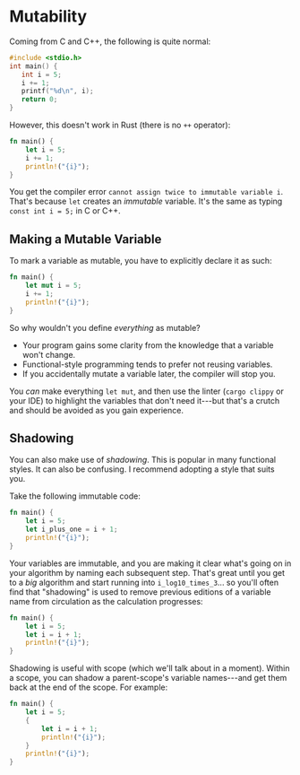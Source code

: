 # Mutability

Coming from C and C++, the following is quite normal:

```c
#include <stdio.h>
int main() {
   int i = 5;
   i += 1;
   printf("%d\n", i);
   return 0;
}
```

However, this doesn't work in Rust (there is no `++` operator):

```rust
fn main() {
    let i = 5;
    i += 1;
    println!("{i}");
}
```

You get the compiler error `cannot assign twice to immutable variable i`. That's because `let` creates an *immutable* variable. It's the same as typing `const int i = 5;` in C or C++.

## Making a Mutable Variable

To mark a variable as mutable, you have to explicitly declare it as such:

```rust
fn main() {
    let mut i = 5;
    i += 1;
    println!("{i}");
}
```

So why wouldn't you define *everything* as mutable?
* Your program gains some clarity from the knowledge that a variable won't change.
* Functional-style programming tends to prefer not reusing variables.
* If you accidentally mutate a variable later, the compiler will stop you.

You *can* make everything `let mut`, and then use the linter (`cargo clippy` or your IDE) to highlight the variables that don't need it---but that's a crutch and should be avoided as you gain experience.

## Shadowing

You can also make use of *shadowing*. This is popular in many functional styles. It can also be confusing. I recommend adopting a style that suits you.

Take the following immutable code:

```rust
fn main() {
    let i = 5;
    let i_plus_one = i + 1;
    println!("{i}");
}
```

Your variables are immutable, and you are making it clear what's going on in your algorithm by naming each subsequent step. That's great until you get to a *big* algorithm and start running into `i_log10_times_3`... so you'll often find that "shadowing" is used to remove previous editions of a variable name from circulation as the calculation progresses:

```rust
fn main() {
    let i = 5;
    let i = i + 1;
    println!("{i}");
}
```

Shadowing is useful with scope (which we'll talk about in a moment). Within a scope, you can shadow a parent-scope's variable names---and get them back at the end of the scope. For example:

```rust
fn main() {
    let i = 5;
    {
        let i = i + 1;
        println!("{i}");
    }
    println!("{i}");
}
```